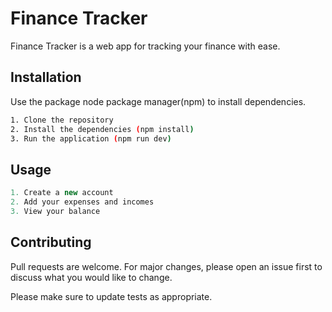 # Finance Tracker

Finance Tracker is a web app for tracking your finance with ease.

## Installation

Use the package node package manager(npm) to install dependencies.

```bash
1. Clone the repository
2. Install the dependencies (npm install)
3. Run the application (npm run dev)
```

## Usage

```javascript
1. Create a new account
2. Add your expenses and incomes
3. View your balance
```

## Contributing

Pull requests are welcome. For major changes, please open an issue first
to discuss what you would like to change.

Please make sure to update tests as appropriate.
